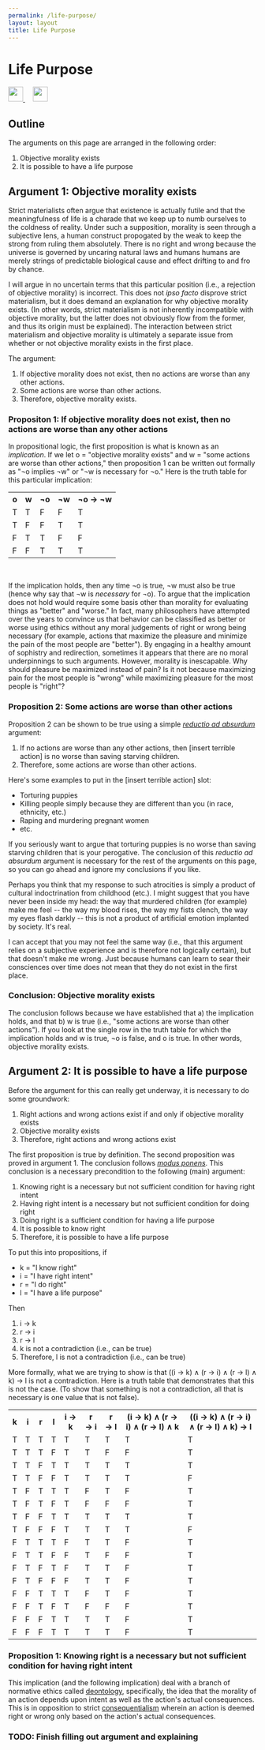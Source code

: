 ```yaml
---
permalink: /life-purpose/
layout: layout
title: Life Purpose
---
```


<div class="center">

   <h1>Life Purpose</h1>
   
   <a href="https://github.com/StevenTammen/steventammen.github.io/edit/master/pages/life-purpose.md" target="_blank">
     <img src="https://steventammen.github.io/assets/images/GitHub.png" height="30" width="30">
   </a> &nbsp; &nbsp;
   
   <a href="http://prose.io/#StevenTammen/steventammen.github.io/edit/master/pages/life-purpose.md" target="_blank">
     <img src="https://steventammen.github.io/assets/images/Prose.png" height="30" width="30">
   </a>
   
</div>

## Outline

The arguments on this page are arranged in the following order:

1. Objective morality exists
2. It is possible to have a life purpose

## Argument 1: Objective morality exists

Strict materialists often argue that existence is actually futile and that the meaningfulness of life is a charade that we keep up to numb ourselves to the coldness of reality. Under such a supposition, morality is seen through a subjective lens, a human construct propogated by the weak to keep the strong from ruling them absolutely. There is no right and wrong because the universe is governed by uncaring natural laws and humans humans are merely strings of predictable biological cause and effect drifting to and fro by chance.

I will argue in no uncertain terms that this particular position (i.e., a rejection of objective morality) is incorrect. This does not *ipso facto* disprove strict materialism, but it does demand an explanation for why objective morality exists. (In other words, strict materialism is not inherently incompatible with objective morality, but the latter does not obviously flow from the former, and thus its origin must be explained). The interaction between strict materialism and objective morality is ultimately a separate issue from whether or not objective morality exists in the first place.

The argument:

1. If objective morality does not exist, then no actions are worse than any other actions.
2. Some actions are worse than other actions.
3. Therefore, objective morality exists.

### Propositon 1: If objective morality does not exist, then no actions are worse than any other actions

In propositional logic, the first proposition is what is known as an *implication*. If we let o = "objective morality exists" and w = "some actions are worse than other actions," then proposition 1 can be written out formally as "¬o implies ¬w" or "¬w is necessary for ¬o." Here is the truth table for this particular implication:

<table>
  <tr>
    <th>o</th>
    <th>w</th>
    <th>¬o</th>
    <th>¬w</th>
    <th>¬o → ¬w</th>
  </tr>
  <tr>
    <td>T</td>
    <td>T</td>
    <td>F</td>
    <td>F</td>
    <td>T</td>
  </tr>
  <tr>
    <td>T</td>
    <td>F</td>
    <td>F</td>
    <td>T</td>
    <td>T</td>
  </tr>
  <tr>
    <td>F</td>
    <td>T</td>
    <td>T</td>
    <td>F</td>
    <td>F</td>
  </tr>
  <tr>
    <td>F</td>
    <td>F</td>
    <td>T</td>
    <td>T</td>
    <td>T</td>
  </tr>
</table>
<br/>

If the implication holds, then any time ¬o is true, ¬w must also be true (hence why say that ¬w is *necessary* for ¬o). To argue that the implication does not hold would require some basis other than morality for evaluating things as "better" and "worse." In fact, many philosophers have attempted over the years to convince us that behavior can be classified as better or worse using ethics without any moral judgements of right or wrong being necessary (for example, actions that maximize the pleasure and minimize the pain of the most people are "better"). By engaging in a healthy amount of sophistry and redirection, sometimes it appears that there are no moral underpinnings to such arguments. However, morality is inescapable. Why should pleasure be maximized instead of pain? Is it not because maximizing pain for the most people is "wrong" while maximizing pleasure for the most people is "right"?

### Proposition 2: Some actions are worse than other actions

Proposition 2 can be shown to be true using a simple [*reductio ad absurdum*](https://en.wikipedia.org/wiki/Reductio_ad_absurdum) argument:

1. If no actions are worse than any other actions, then [insert terrible action] is no worse than saving starving children.
2. Therefore, some actions are worse than other actions.

Here's some examples to put in the [insert terrible action] slot:

* Torturing puppies
* Killing people simply because they are different than you (in race, ethnicity, etc.)
* Raping and murdering pregnant women
* etc.

If you seriously want to argue that torturing puppies is no worse than saving starving children that is your perogative. The conclusion of this *reductio ad absurdum* argument is necessary for the rest of the arguments on this page, so you can go ahead and ignore my conclusions if you like.

Perhaps you think that my response to such atrocities is simply a product of cultural indoctrination from childhood (etc.). I might suggest that you have never been inside my head: the way that murdered children (for example) make me feel -- the way my blood rises, the way my fists clench, the way my eyes flash darkly -- this is not a product of artificial emotion implanted by society. It's real.

I can accept that you may not feel the same way (i.e., that this argument relies on a subjective experience and is therefore not logically certain), but that doesn't make me wrong. Just because humans can learn to sear their consciences over time does not mean that they do not exist in the first place.

### Conclusion: Objective morality exists

The conclusion follows because we have established that a) the implication holds, and that b) w is true (i.e., "some actions are worse than other actions"). If you look at the single row in the truth table for which the implication holds and w is true, ¬o is false, and o is true. In other words, objective morality exists.

## Argument 2: It is possible to have a life purpose

Before the argument for this can really get underway, it is necessary to do some groundwork:

1. Right actions and wrong actions exist if and only if objective morality exists
2. Objective morality exists
3. Therefore, right actions and wrong actions exist

The first proposition is true by definition. The second proposition was proved in argument 1. The conclusion follows [*modus ponens*](https://en.wikipedia.org/wiki/Modus_ponens). This conclusion is a necessary precondition to the following (main) argument:

1. Knowing right is a necessary but not sufficient condition for having right intent
2. Having right intent is a necessary but not sufficient condition for doing right
3. Doing right is a sufficient condition for having a life purpose
4. It is possible to know right
5. Therefore, it is possible to have a life purpose

To put this into propositions, if

- k = "I know right"
- i = "I have right intent"
- r = "I do right"
- l = "I have a life purpose"

Then

1. i → k
2. r → i
3. r → l
4. k is not a contradiction (i.e., can be true)
5. Therefore, l is not a contradiction (i.e., can be true)

More formally, what we are trying to show is that ((i → k) ∧ (r → i) ∧ (r → l) ∧ k) → l is not a contradiction. Here is a truth table that demonstrates that this is not the case. (To show that something is not a contradiction, all that is necessary is one value that is not false).

<table>
  <tr>
    <th>k</th>
    <th>i</th>
    <th>r</th>
    <th>l</th>
    <th>i → k</th>
    <th>r → i</th>
    <th>r → l</th>
    <th>(i → k) ∧ (r → i) ∧ (r → l) ∧ k</th>
    <th>((i → k) ∧ (r → i) ∧ (r → l) ∧ k) → l</th>
  </tr>
  <tr>
    <td>T</td>
    <td>T</td>
    <td>T</td>
    <td>T</td>
    <td>T</td>
    <td>T</td>
    <td>T</td>
    <td>T</td>
    <td>T</td>
  </tr>
  <tr>
    <td>T</td>
    <td>T</td>
    <td>T</td>
    <td>F</td>
    <td>T</td>
    <td>T</td>
    <td>F</td>
    <td>F</td>
    <td>T</td>
  </tr>
  <tr>
    <td>T</td>
    <td>T</td>
    <td>F</td>
    <td>T</td>
    <td>T</td>
    <td>T</td>
    <td>T</td>
    <td>T</td>
    <td>T</td>
  </tr>
  <tr>
    <td>T</td>
    <td>T</td>
    <td>F</td>
    <td>F</td>
    <td>T</td>
    <td>T</td>
    <td>T</td>
    <td>T</td>
    <td>F</td>
  </tr>
  <tr>
    <td>T</td>
    <td>F</td>
    <td>T</td>
    <td>T</td>
    <td>T</td>
    <td>F</td>
    <td>T</td>
    <td>F</td>
    <td>T</td>
  </tr>
  <tr>
    <td>T</td>
    <td>F</td>
    <td>T</td>
    <td>F</td>
    <td>T</td>
    <td>F</td>
    <td>F</td>
    <td>F</td>
    <td>T</td>
  </tr>
  <tr>
    <td>T</td>
    <td>F</td>
    <td>F</td>
    <td>T</td>
    <td>T</td>
    <td>T</td>
    <td>T</td>
    <td>T</td>
    <td>T</td>
  </tr>
  <tr>
    <td>T</td>
    <td>F</td>
    <td>F</td>
    <td>F</td>
    <td>T</td>
    <td>T</td>
    <td>T</td>
    <td>T</td>
    <td>F</td>
  </tr>
  <tr>
    <td>F</td>
    <td>T</td>
    <td>T</td>
    <td>T</td>
    <td>F</td>
    <td>T</td>
    <td>T</td>
    <td>F</td>
    <td>T</td>
  </tr>
  <tr>
    <td>F</td>
    <td>T</td>
    <td>T</td>
    <td>F</td>
    <td>F</td>
    <td>T</td>
    <td>F</td>
    <td>F</td>
    <td>T</td>
  </tr>
  <tr>
    <td>F</td>
    <td>T</td>
    <td>F</td>
    <td>T</td>
    <td>F</td>
    <td>T</td>
    <td>T</td>
    <td>F</td>
    <td>T</td>
  </tr>
  <tr>
    <td>F</td>
    <td>T</td>
    <td>F</td>
    <td>F</td>
    <td>F</td>
    <td>T</td>
    <td>T</td>
    <td>F</td>
    <td>T</td>
  </tr>
  <tr>
    <td>F</td>
    <td>F</td>
    <td>T</td>
    <td>T</td>
    <td>T</td>
    <td>F</td>
    <td>T</td>
    <td>F</td>
    <td>T</td>
  </tr>
  <tr>
    <td>F</td>
    <td>F</td>
    <td>T</td>
    <td>F</td>
    <td>T</td>
    <td>F</td>
    <td>F</td>
    <td>F</td>
    <td>T</td>
  </tr>
   <tr>
    <td>F</td>
    <td>F</td>
    <td>F</td>
    <td>T</td>
    <td>T</td>
    <td>T</td>
    <td>T</td>
    <td>F</td>
    <td>T</td>
   <tr>
    <td>F</td>
    <td>F</td>
    <td>F</td>
    <td>T</td>
    <td>T</td>
    <td>T</td>
    <td>T</td>
    <td>F</td>
    <td>T</td>
  </tr>
</table>

### Proposition 1: Knowing right is a necessary but not sufficient condition for having right intent

This implication (and the following implication) deal with a branch of normative ethics called [deontology](https://en.wikipedia.org/wiki/Deontological_ethics), specifically, the idea that the morality of an action depends upon intent as well as the action's actual consequences. This is in opposition to strict [consequentialism](https://en.wikipedia.org/wiki/Consequentialism) wherein an action is deemed right or wrong only based on the action's actual consequences.

### TODO: Finish filling out argument and explaining
